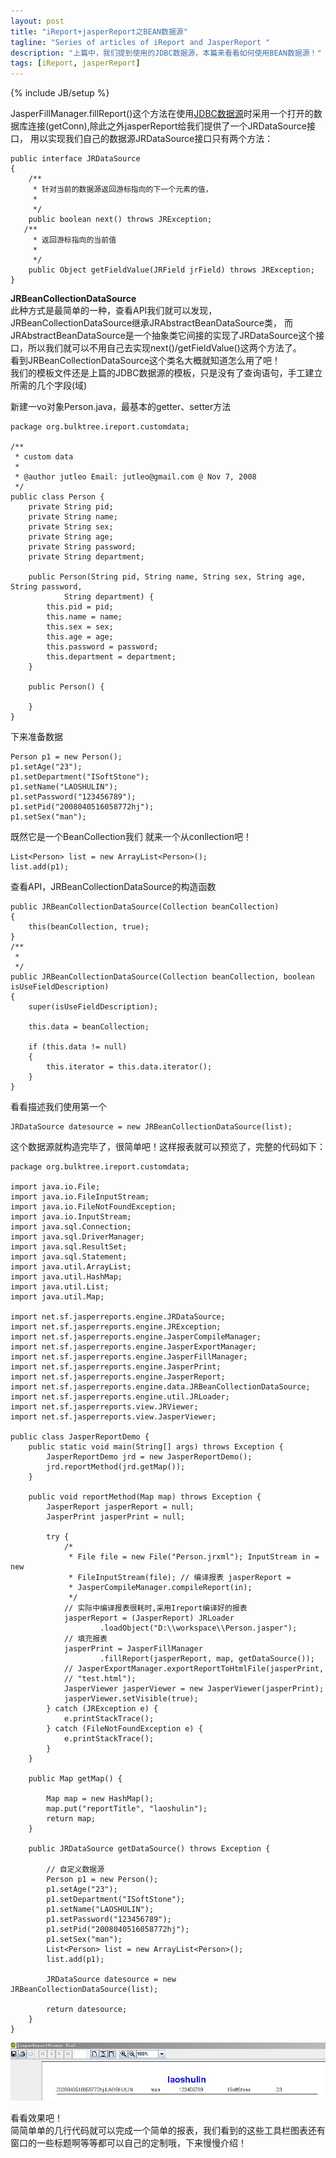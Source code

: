```yaml
---
layout: post
title: "iReport+jasperReport之BEAN数据源"
tagline: "Series of articles of iReport and JasperReport "
description: "上篇中，我们提到使用的JDBC数据源，本篇来看看如何使用BEAN数据源！"
tags: [iReport, jasperReport]
---
```

{% include JB/setup %}

JasperFillManager.fillReport()这个方法在使用[JDBC数据源][jdbcDataSource]时采用一个打开的数据库连接(getConn),除此之外jasperReport给我们提供了一个JRDataSource接口，
用以实现我们自己的数据源JRDataSource接口只有两个方法：  
	
	public interface JRDataSource
	{
		/**
		 * 针对当前的数据源返回游标指向的下一个元素的值，
		 * 
		 */
		public boolean next() throws JRException;
	   /**
		 * 返回游标指向的当前值
		 * 
		 */
		public Object getFieldValue(JRField jrField) throws JRException;
	}
	
**JRBeanCollectionDataSource**  
此种方式是最简单的一种，查看API我们就可以发现，JRBeanCollectionDataSource继承JRAbstractBeanDataSource类，
而JRAbstractBeanDataSource是一个抽象类它间接的实现了JRDataSource这个接口，所以我们就可以不用自己去实现next()/getFieldValue()这两个方法了。  
  看到JRBeanCollectionDataSource这个类名大概就知道怎么用了吧！  
  我们的模板文件还是上篇的JDBC数据源的模板，只是没有了查询语句，手工建立所需的几个字段(域)  
  
  新建一vo对象Person.java，最基本的getter、setter方法  
	
	package org.bulktree.ireport.customdata;

	/**
	 * custom data
	 * 
	 * @author jutleo Email: jutleo@gmail.com @ Nov 7, 2008
	 */
	public class Person {
		private String pid;
		private String name;
		private String sex;
		private String age;
		private String password;
		private String department;

		public Person(String pid, String name, String sex, String age, String password,
				String department) {
			this.pid = pid;
			this.name = name;
			this.sex = sex;
			this.age = age;
			this.password = password;
			this.department = department;
		}

		public Person() {

		}
	}
	
下来准备数据  
	
	Person p1 = new Person();
	p1.setAge("23");
	p1.setDepartment("ISoftStone");
	p1.setName("LAOSHULIN");
	p1.setPassword("123456789");
	p1.setPid("2008040516058772hj");
	p1.setSex("man");
	
既然它是一个BeanCollection我们 就来一个从conllection吧！  
	
	List<Person> list = new ArrayList<Person>();
    list.add(p1);
	
查看API，JRBeanCollectionDataSource的构造函数  
	
	public JRBeanCollectionDataSource(Collection beanCollection)
    {
        this(beanCollection, true);
    }
    /**
     *
     */
    public JRBeanCollectionDataSource(Collection beanCollection, boolean isUseFieldDescription)
    {
        super(isUseFieldDescription);
        
        this.data = beanCollection;

        if (this.data != null)
        {
            this.iterator = this.data.iterator();
        }
    }
	
看看描述我们使用第一个  
	
	JRDataSource datesource = new JRBeanCollectionDataSource(list);
	
这个数据源就构造完毕了，很简单吧！这样报表就可以预览了，完整的代码如下：  
	
	package org.bulktree.ireport.customdata;

	import java.io.File;
	import java.io.FileInputStream;
	import java.io.FileNotFoundException;
	import java.io.InputStream;
	import java.sql.Connection;
	import java.sql.DriverManager;
	import java.sql.ResultSet;
	import java.sql.Statement;
	import java.util.ArrayList;
	import java.util.HashMap;
	import java.util.List;
	import java.util.Map;

	import net.sf.jasperreports.engine.JRDataSource;
	import net.sf.jasperreports.engine.JRException;
	import net.sf.jasperreports.engine.JasperCompileManager;
	import net.sf.jasperreports.engine.JasperExportManager;
	import net.sf.jasperreports.engine.JasperFillManager;
	import net.sf.jasperreports.engine.JasperPrint;
	import net.sf.jasperreports.engine.JasperReport;
	import net.sf.jasperreports.engine.data.JRBeanCollectionDataSource;
	import net.sf.jasperreports.engine.util.JRLoader;
	import net.sf.jasperreports.view.JRViewer;
	import net.sf.jasperreports.view.JasperViewer;

	public class JasperReportDemo {
		public static void main(String[] args) throws Exception {
			JasperReportDemo jrd = new JasperReportDemo();
			jrd.reportMethod(jrd.getMap());
		}

		public void reportMethod(Map map) throws Exception {
			JasperReport jasperReport = null;
			JasperPrint jasperPrint = null;

			try {
				/*
				 * File file = new File("Person.jrxml"); InputStream in = new
				 * FileInputStream(file); // 编译报表 jasperReport =
				 * JasperCompileManager.compileReport(in);
				 */
				// 实际中编译报表很耗时,采用Ireport编译好的报表
				jasperReport = (JasperReport) JRLoader
						.loadObject("D:\\workspace\\Person.jasper");
				// 填充报表
				jasperPrint = JasperFillManager
						.fillReport(jasperReport, map, getDataSource());
				// JasperExportManager.exportReportToHtmlFile(jasperPrint,
				// "test.html");
				JasperViewer jasperViewer = new JasperViewer(jasperPrint);
				jasperViewer.setVisible(true);
			} catch (JRException e) {
				e.printStackTrace();
			} catch (FileNotFoundException e) {
				e.printStackTrace();
			}
		}

		public Map getMap() {

			Map map = new HashMap();
			map.put("reportTitle", "laoshulin");
			return map;
		}

		public JRDataSource getDataSource() throws Exception {

			// 自定义数据源
			Person p1 = new Person();
			p1.setAge("23");
			p1.setDepartment("ISoftStone");
			p1.setName("LAOSHULIN");
			p1.setPassword("123456789");
			p1.setPid("2008040516058772hj");
			p1.setSex("man");
			List<Person> list = new ArrayList<Person>();
			list.add(p1);

			JRDataSource datesource = new JRBeanCollectionDataSource(list);

			return datesource;
		}
	}
	
![显示效果](/static/img/20130426001.jpg)   

看看效果吧！  
简简单单的几行代码就可以完成一个简单的报表，我们看到的这些工具栏图表还有窗口的一些标题啊等等都可以自己的定制哦，下来慢慢介绍！  
	
[jdbcDataSource]: http://jutleo.github.io/2013/04/22/iReport-jasperReport-03/